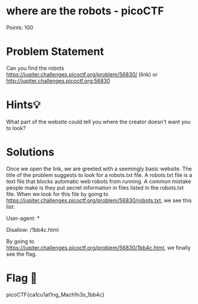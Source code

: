 # where are the robots - **picoCTF**


Points: 100


# **Problem Statement**


Can you find the robots                         https://jupiter.challenges.picoctf.org/problem/56830/ (link) or http://jupiter.challenges.picoctf.org:56830



# **Hints:bulb:**


What part of the website could tell you where the creator doesn't want you to look?


# **Solutions** 

Once we open the link, we are greeted with a seemingly basic website. The title of the problem suggests to look for a robots.txt file. A robots.txt file is a text file that blocks automatic web robots from running. A common mistake people make is they put secret information in files listed in the robots.txt file. When we look for this file by going to 
https://jupiter.challenges.picoctf.org/problem/56830/robots.txt, we see this list:

User-agent: *

Disallow: /1bb4c.html


By going to https://jupiter.challenges.picoctf.org/problem/56830/1bb4c.html, we finally see the flag.

# **Flag** 🚩


picoCTF{ca1cu1at1ng_Mach1n3s_1bb4c}


          
